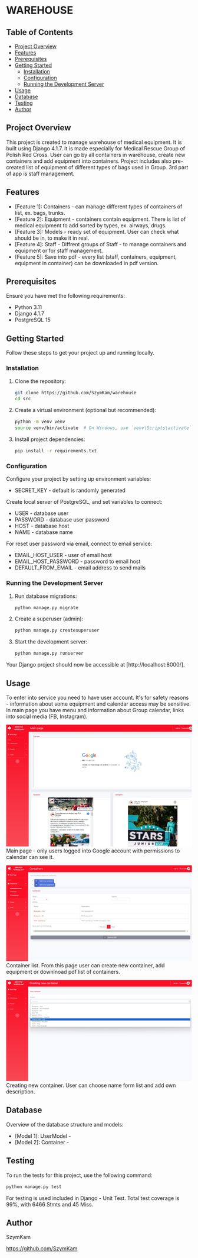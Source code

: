 # WAREHOUSE


## Table of Contents

- [Project Overview](#project-overview)
- [Features](#features)
- [Prerequisites](#prerequisites)
- [Getting Started](#getting-started)
  - [Installation](#installation)
  - [Configuration](#configuration)
  - [Running the Development Server](#running-the-development-server)
- [Usage](#usage)
- [Database](#database)
- [Testing](#testing)
- [Author](#author)


## Project Overview

This project is created to manage warehouse of medical equipment.
It is built using Django 4.1.7.
It is made especially for Medical Rescue Group of Polish Red Cross.
User can go by all containers in warehouse, create new containers
and add equipment into containers. Project includes also pre-created
list of equipment of different types of bags used in Group. 3rd part of
app is staff management.


## Features

- [Feature 1]: Containers - can manage different types of containers of list, ex. bags, trunks.
- [Feature 2]: Equipment - containers contain equipment. There is list of medical equipment to add sorted by types, ex. airways, drugs.
- [Feature 3]: Models - ready set of equipment. User can check what should be in, to make it in real.
- [Feature 4]: Staff - Diffrent groups of Staff - to manage containers and equipment or for staff management.
- [Feature 5]: Save into pdf - every list (staff, containers, equipment, equipment in container) can be downloaded in pdf version.


## Prerequisites

Ensure you have met the following requirements:

- Python 3.11
- Django 4.1.7
- PostgreSQL 15


## Getting Started

Follow these steps to get your project up and running locally.

### Installation

1. Clone the repository:

   ```bash
   git clone https://github.com/SzymKam/warehouse
   cd src
   ```

2. Create a virtual environment (optional but recommended):

   ```bash
   python -m venv venv
   source venv/bin/activate  # On Windows, use `venv\Scripts\activate`
   ```

3. Install project dependencies:

   ```bash
   pip install -r requirements.txt
   ```

### Configuration

Configure your project by setting up environment variables:
- SECRET_KEY - default is randomly generated

Create local server of PostgreSQL, and set variables to connect:
- USER - database user
- PASSWORD - database user password
- HOST - database host
- NAME - database name

For reset user password via email, connect to email service:
- EMAIL_HOST_USER - user of email host
- EMAIL_HOST_PASSWORD - password to email host
- DEFAULT_FROM_EMAIL - email address to send mails


### Running the Development Server

1. Run database migrations:

   ```bash
   python manage.py migrate
   ```

2. Create a superuser (admin):

   ```bash
   python manage.py createsuperuser
   ```

3. Start the development server:

   ```bash
   python manage.py runserver
   ```

Your Django project should now be accessible at [http://localhost:8000/].


## Usage

To enter into service you need to have user account. It's for safety reasons - information about some equipment and
calendar access may be sensitive. In main page you have menu and information about Group calendar, links into social media (FB, Instagram).

![Main page](readme_images/main_page.jpg)
Main page - only users logged into Google account with permissions to calendar can see it.

![Container page-1](readme_images/containers_view_1.jpg)
Container list. From this page user can create new container, add equipment or downlnoad pdf list of containers.

![Container page-1](readme_images/containers_view_2.jpg)
Creating new container. User can choose name form list and add own description.


## Database

Overview of the database structure and models:

- [Model 1]: UserModel -
- [Model 2]: Container -



## Testing

To run the tests for this project, use the following command:

```bash
python manage.py test
```

For testing is used included in Django - Unit Test.
Total test coverage is 99%, with 6466 Stmts and 45 Miss.


## Author

SzymKam

https://github.com/SzymKam
